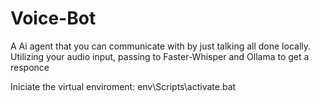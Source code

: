 # Voice-Bot

A Ai agent that you can communicate with by just talking all done locally. Utilizing your audio input, passing to Faster-Whisper and Ollama to get a responce

Iniciate the virtual enviroment:
env\Scripts\activate.bat
